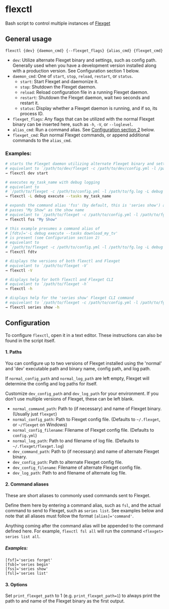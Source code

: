 # flexctl
Bash script to control multiple instances of [Flexget](https://github.com/Flexget/Flexget)

## General usage
```
flexctl {dev} {daemon_cmd} {--flexget_flags} {alias_cmd} {flexget_cmd}
```
- ``dev``: Utilize alternate Flexget binary and settings, such as config path. Generally used when you have a development version installed along with a production version. See Configuration section 1 below.
- ``daemon_cmd``: One of ``start``, ``stop``, ``reload``, ``restart``, or ``status``.
    - ``start``: Start Flexget and daemonize it.
    - ``stop``: Shutdown the Flexget daemon.
    - ``reload``: Reload configuration file in a running Flexget daemon.
    - ``restart``: Shutdown the Flexget daemon, wait two seconds and restart it.
    - ``status``: Display whether a Flexget daemon is running, and if so, its process ID.
- ``flexget_flags``: Any flags that can be utilized with the normal Flexget binary can be inserted here, such as ``-h``, ``-V``, or ``--loglevel``.
- ``alias_cmd``: Run a command alias. See [Configuration section 2](https://github.com/tubedogg/flexctl#2-command-aliases) below.
- ``flexget_cmd``: Run normal Flexget commands, or append additional commands to the ``alias_cmd``.

### Examples:
```bash
# starts the Flexget daemon utilizing alternate Flexget binary and settings
# equivelant to `/path/to/dev/flexget -c /path/to/dev/config.yml -l /path/to/dev/fg.log daemon start`
→ flexctl dev start

# executes my_task_name with debug logging
# equivelant to
# `/path/to/flexget -c /path/to/config.yml -l /path/to/fg.log -L debug execute --tasks my_task_name`
→ flexctl -L debug execute --tasks my_task_name

# expands the command alias 'fss' (by default, this is 'series show') and
# passes "My Show" as the show name
# equivelant to `/path/to/flexget -c /path/to/config.yml -l /path/to/fg.log series show "My Show"`
→ flexctl fss "My Show"

# this example presumes a command alias of
# [fdtv]='-L debug execute --tasks download_my_tv'
# is present (see Configuration section 2)
# equivelant to
# `/path/to/flexget -c /path/to/config.yml -l /path/to/fg.log -L debug execute --tasks download_my_tv`
→ flexctl fdtv

# displays the versions of both flexctl and Flexget
# equivelant to `/path/to/flexget -V`
→ flexctl -V

# displays help for both flexctl and Flexget CLI
# equivelant to `/path/to/flexget -h`
→ flexctl -h

# displays help for the 'series show' Flexget CLI command
# equivelant to `/path/to/flexget -c /path/to/config.yml -l /path/to/fg.log series show -h`
→ flexctl series show -h
```

## Configuration
To configure ``flexctl``, open it in a text editor. These instructions can also be found in the script itself.

#### 1. Paths

   You can configure up to two versions of Flexget installed using the 'normal' and 'dev' executable path and binary name, config path, and log path.

   If `normal_config_path` and `normal_log_path` are left empty, Flexget will determine the config and log paths for itself.

   Customize `dev_config_path` and `dev_log_path` for your environment. If you don't use multiple versions of Flexget, these can be left blank.

   - ``normal_command_path``:    Path to (if necessary) and name of Flexget binary. (Usually just `flexget`)
   - ``normal_config_path``:     Path to Flexget config file. (Defaults to `~/.flexget`, or `~/flexget` on Windows)
   - ``normal_config_filename``: Filename of Flexget config file. (Defaults to `config.yml`)
   - ``normal_log_path``:        Path to and filename of log file. (Defaults to `~/.flexget/flexget.log`)
   - ``dev_command_path``:       Path to (if necessary) and name of alternate Flexget binary.
   - ``dev_config_path``:        Path to alternate Flexget config file.
   - ``dev_config_filename``:    Filename of alternate Flexget config file.
   - ``dev_log_path``:           Path to and filename of alternate log file.

#### 2. Command aliases

   These are short aliases to commonly used commands sent to Flexget.

   Define them here by entering a command alias, such as `fsl`, and the actual command to send to Flexget, such as `series list`. See examples below and note that all aliases must follow the format ``[alias]='command'``.
   
   Anything coming after the command alias will be appended to the command defined here. For example, `flexctl fsl all` will run the command `<flexget> series list all`.

   ##### Examples:
```
[fsf]='series forget'
[fsb]='series begin'
[fss]='series show'
[fsl]='series list'
```

#### 3. Options

   Set ``print_flexget_path`` to 1 (e.g. ``print_flexget_path=1``) to always print the path to and name of the Flexget binary as the first output.
